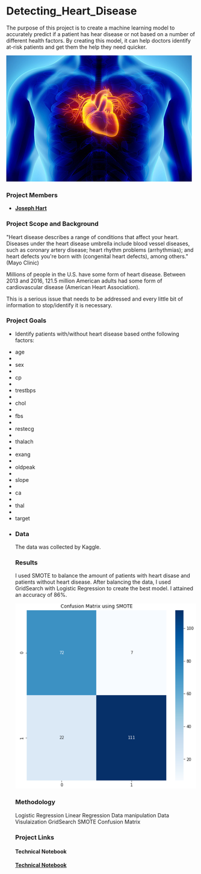 # Detecting_Heart_Disease

The purpose of this project is to create a machine learning model to accurately predict if a patient has hear disease or not based on a number of different health factors. By creating this model, it can help doctors identify at-risk patients and get them the help they need quicker. 

<img src = "https://github.com/joseh4/Detecting_Heart_Disease/blob/main/heart_illustration.jpg">

### Project Members
   - <b>[Joseph Hart](https://github.com/joseh4)</b>
   
### Project Scope and Background
"Heart disease describes a range of conditions that affect your heart. Diseases under the heart disease umbrella include blood vessel diseases, such as coronary artery disease; heart rhythm problems (arrhythmias); and heart defects you're born with (congenital heart defects), among others." (Mayo Clinic)

Millions of people in the U.S. have some form of heart disease. Between 2013 and 2016, 121.5 million American adults had some form of cardiovascular
disease (American Heart Association).

This is a serious issue that needs to be addressed and every little bit of information to stop/identify it is necessary.

### Project Goals
 - Identify patients with/without heart disease based onthe following factors:
 <ul>
  <li>age<li/>
  <li>sex<li/>
  <li>cp<li/>
  <li>trestbps<li/>	
  <li>chol<li/>	
  <li>fbs<li/>	
  <li>restecg<li/>
  <li>thalach<li/>	
  <li>exang<li/>
  <li>oldpeak<li/>
  <li>slope<li/>	
  <li>ca<li/>
  <li>thal<li/>
  <li>target<li/>


### Data

The data was collected by Kaggle.

### Results

I used SMOTE to balance the amount of patients with heart disase and patients without heart disease. After balancing the data, I used GridSearch with Logistic Regression to create the best model. I attained an accuracy of 86%.

<img src = "https://github.com/joseh4/Detecting_Heart_Disease/blob/main/confusion_matrix_results.png">

### Methodology

Logistic Regression
Linear Regression
Data manipulation
Data Visulaization
GridSearch
SMOTE
Confusion Matrix

### Project Links


#### Technical Notebook
<b>[Technical Notebook](https://github.com/joseh4/Detecting_Heart_Disease/blob/main/Machine_Learning_Notebook.ipynb)</b>
